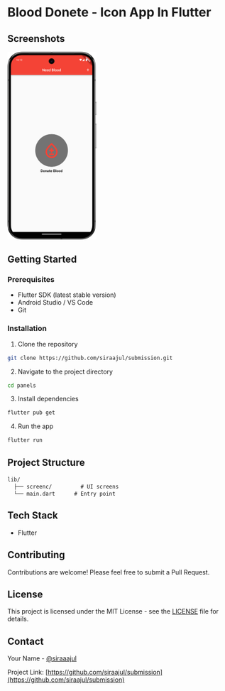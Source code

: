 # Blood Donete -  Icon App In Flutter


## Screenshots
<img src = "screenshots/image01.png" width ="200" />


## Getting Started

### Prerequisites

- Flutter SDK (latest stable version)
- Android Studio / VS Code
- Git

### Installation

1. Clone the repository
```bash
git clone https://github.com/siraajul/submission.git
```

2. Navigate to the project directory
```bash
cd panels
```

3. Install dependencies
```bash
flutter pub get
```

4. Run the app
```bash
flutter run
```

## Project Structure

```
lib/
  ├── screenc/         # UI screens
  └── main.dart      # Entry point
```

## Tech Stack
- Flutter

## Contributing

Contributions are welcome! Please feel free to submit a Pull Request.

## License

This project is licensed under the MIT License - see the [LICENSE](LICENSE) file for details.


## Contact

Your Name - [@siraaajul](https://twitter.com/siraaajul)

Project Link: [https://github.com/siraajul/submission](https://github.com/siraajul/submission)